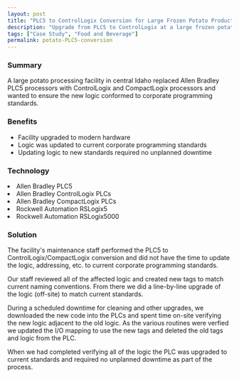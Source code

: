 ```yaml
---
layout: post
title: "PLC5 to ControlLogix Conversion for Large Frozen Potato Product Manufacturing Facility"
description: "Upgrade from PLC5 to ControlLogix at a large frozen potato product processing plant in central Idaho"
tags: ["Case Study", "Food and Beverage"]
permalink: potato-PLC5-conversion
---
```


<h3>Summary</h3>
A large potato processing facility in central Idaho replaced Allen Bradley PLC5 processors with ControlLogix and CompactLogix processors and wanted to ensure the new logic conformed to corporate programming standards.

<h3>Benefits</h3>
<ul>
	<li>Facility upgraded to modern hardware</li>
	<li>Logic was updated to current corporate programming standards</li>
	<li>Updating logic to new standards required no unplanned downtime</li>
</ul>

<h3>Technology</h3>
	<li>Allen Bradley PLC5</li>
	<li>Allen Bradley ControlLogix PLCs</li>
	<li>Allen Bradley CompactLogix PLCs</li>
	<li>Rockwell Automation RSLogix5</li>
	<li>Rockwell Automation RSLogix5000</li>
</ul>

<h3>Solution</h3>
The facility's maintenance staff performed the PLC5 to ControlLogix/CompactLogix conversion and did not have the time to update the logic, addressing, etc. to current corporate programming standards.

Our staff reviewed all of the affected logic and created new tags to match current naming conventions. From there we did a line-by-line upgrade of the logic (off-site) to match current standards.

During a scheduled downtime for cleaning and other upgrades, we downloaded the new code into the PLCs and spent time on-site verifying the new logic adjacent to the old logic. As the various routines were verfied we updated the I/O mapping to use the new tags and deleted the old tags and logic from the PLC. 

When we had completed verifying all of the logic the PLC was upgraded to current standards and required no unplanned downtime as part of the process.